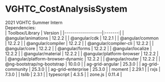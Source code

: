 # VGHTC_CostAnalysisSystem
2021 VGHTC Summer Intern  
Dependencies:  
|  Toolbox/Library  | Version |
|-------------------|:-------:|
| @angular/animations |  12.2.2  |
| @angular/cdk |  12.2.1  |
| @angular/common |  12.2.2  |
| @angular/compiler |  12.2.2  |
| @angular/compiler-cli |  12.2.2  |
| @angular/core |  12.2.2  |
| @angular/forms |  12.2.2  |
| @angular/localize |  12.2.2  |
| @angular/material |  12.2.2  |
| @angular/platform-browser |  12.2.2  |
| @angular/platform-browser-dynamic |  12.2.2  |
| @angular/router |  12.2.2  |
| @ng-bootstrap/ng-bootstrap |  10.0.0  |
| ag-grid-angular |  25.3.0 |
| ag-grid-community |  25.3.0  |
| ag-grid-enterprise |  25.3.0 |
| moment |  2.29.1  |
| rxjs |  7.3.0  |
| tslib |  2.3.1  |
| typescript |  4.3.5  |
| zone.js |  0.11.4  |


